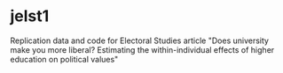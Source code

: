 # jelst1
Replication data and code for Electoral Studies article "Does university make you more liberal? Estimating the within-individual effects of higher education on political values"
